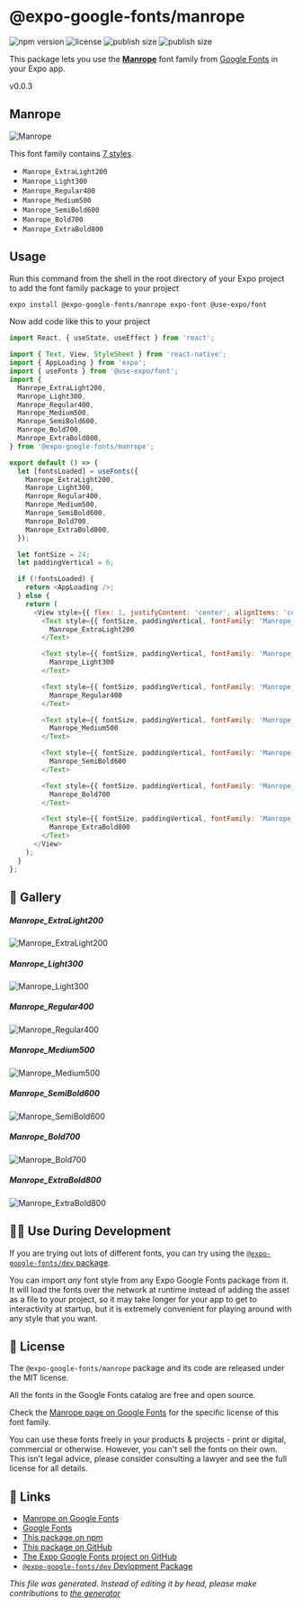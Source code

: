 # @expo-google-fonts/manrope

![npm version](https://flat.badgen.net/npm/v/@expo-google-fonts/manrope)
![license](https://flat.badgen.net/github/license/expo/google-fonts)
![publish size](https://flat.badgen.net/packagephobia/install/@expo-google-fonts/manrope)
![publish size](https://flat.badgen.net/packagephobia/publish/@expo-google-fonts/manrope)

This package lets you use the [**Manrope**](https://fonts.google.com/specimen/Manrope) font family from [Google Fonts](https://fonts.google.com/) in your Expo app.

v0.0.3

## Manrope

![Manrope](./font-family.png)

This font family contains [7 styles](#gallery).

- `Manrope_ExtraLight200`
- `Manrope_Light300`
- `Manrope_Regular400`
- `Manrope_Medium500`
- `Manrope_SemiBold600`
- `Manrope_Bold700`
- `Manrope_ExtraBold800`

## Usage

Run this command from the shell in the root directory of your Expo project to add the font family package to your project
```sh
expo install @expo-google-fonts/manrope expo-font @use-expo/font
```

Now add code like this to your project
```js
import React, { useState, useEffect } from 'react';

import { Text, View, StyleSheet } from 'react-native';
import { AppLoading } from 'expo';
import { useFonts } from '@use-expo/font';
import {
  Manrope_ExtraLight200,
  Manrope_Light300,
  Manrope_Regular400,
  Manrope_Medium500,
  Manrope_SemiBold600,
  Manrope_Bold700,
  Manrope_ExtraBold800,
} from '@expo-google-fonts/manrope';

export default () => {
  let [fontsLoaded] = useFonts({
    Manrope_ExtraLight200,
    Manrope_Light300,
    Manrope_Regular400,
    Manrope_Medium500,
    Manrope_SemiBold600,
    Manrope_Bold700,
    Manrope_ExtraBold800,
  });

  let fontSize = 24;
  let paddingVertical = 6;

  if (!fontsLoaded) {
    return <AppLoading />;
  } else {
    return (
      <View style={{ flex: 1, justifyContent: 'center', alignItems: 'center' }}>
        <Text style={{ fontSize, paddingVertical, fontFamily: 'Manrope_ExtraLight200' }}>
          Manrope_ExtraLight200
        </Text>

        <Text style={{ fontSize, paddingVertical, fontFamily: 'Manrope_Light300' }}>
          Manrope_Light300
        </Text>

        <Text style={{ fontSize, paddingVertical, fontFamily: 'Manrope_Regular400' }}>
          Manrope_Regular400
        </Text>

        <Text style={{ fontSize, paddingVertical, fontFamily: 'Manrope_Medium500' }}>
          Manrope_Medium500
        </Text>

        <Text style={{ fontSize, paddingVertical, fontFamily: 'Manrope_SemiBold600' }}>
          Manrope_SemiBold600
        </Text>

        <Text style={{ fontSize, paddingVertical, fontFamily: 'Manrope_Bold700' }}>
          Manrope_Bold700
        </Text>

        <Text style={{ fontSize, paddingVertical, fontFamily: 'Manrope_ExtraBold800' }}>
          Manrope_ExtraBold800
        </Text>
      </View>
    );
  }
};

```

## 🔡 Gallery

##### Manrope_ExtraLight200
![Manrope_ExtraLight200](./0e0aac7c30d815ffee8f590cf386f62ccea077282904c5bcc089f83e1e3fa6ba.ttf.png)

##### Manrope_Light300
![Manrope_Light300](./b00c95e47bd20d7096fc9bd66552bab89fdaee62611c600e651efcc4c1808b29.ttf.png)

##### Manrope_Regular400
![Manrope_Regular400](./1f742b6ef495bb5b9f5b968a27c50281ca1f9822bb53ec99bb3757ff2f3febfd.ttf.png)

##### Manrope_Medium500
![Manrope_Medium500](./1b26cd5641c96028ba3251bc1c3017c3b7f0f66db8bffa236e6a9fba9273dbe4.ttf.png)

##### Manrope_SemiBold600
![Manrope_SemiBold600](./2926db83b22f15d5dead94c407d4b830fe032adae54af4611e4a3b1d95e5059b.ttf.png)

##### Manrope_Bold700
![Manrope_Bold700](./89fbadf5ffbbcf438d182a4931c241c4beb528b1c11c22290afc4b4b8c8f854d.ttf.png)

##### Manrope_ExtraBold800
![Manrope_ExtraBold800](./f94757bb3fe3b1f1a20cdb49284c1a311dec4ed72554c5858d186fc93db7afaf.ttf.png)


## 👩‍💻 Use During Development

If you are trying out lots of different fonts, you can try using the [`@expo-google-fonts/dev` package](https://github.com/expo/google-fonts/tree/master/font-packages/dev#readme).

You can import *any* font style from any Expo Google Fonts package from it. It will load the fonts
over the network at runtime instead of adding the asset as a file to your project, so it may take longer
for your app to get to interactivity at startup, but it is extremely convenient
for playing around with any style that you want.

## 📖 License

The `@expo-google-fonts/manrope` package and its code are released under the MIT license.

All the fonts in the Google Fonts catalog are free and open source.

Check the [Manrope page on Google Fonts](https://fonts.google.com/specimen/Manrope) for the specific license of this font family.

You can use these fonts freely in your products & projects - print or digital, commercial or otherwise. However, you can't sell the fonts on their own. This isn't legal advice, please consider consulting a lawyer and see the full license for all details.

## 🔗 Links

- [Manrope on Google Fonts](https://fonts.google.com/specimen/Manrope)
- [Google Fonts](https://fonts.google.com/)
- [This package on npm](https://www.npmjs.com/package/@expo-google-fonts/manrope)
- [This package on GitHub](https://github.com/expo/google-fonts/tree/master/font-packages/manrope)
- [The Expo Google Fonts project on GitHub](https://github.com/expo/google-fonts)
- [`@expo-google-fonts/dev` Devlopment Package](https://github.com/expo/google-fonts/tree/master/font-packages/dev)


*This file was generated. Instead of editing it by head, please make contributions to [the generator](https://github.com/expo/google-fonts/tree/master/packages/generator)*
